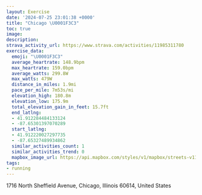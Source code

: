 ```yaml
---
layout: Exercise
date: '2024-07-25 23:01:38 +0000'
title: "Chicago \U0001F3C3"
toc: true
image:
description:
strava_activity_url: https://www.strava.com/activities/11985311780
exercise_data:
  emoji: "\U0001F3C3"
  average_heartrate: 148.9bpm
  max_heartrate: 159.0bpm
  average_watts: 299.8W
  max_watts: 479W
  distance_in_miles: 1.9mi
  pace_per_mile: 7m53s/mi
  elevation_high: 180.8m
  elevation_low: 175.9m
  total_elevation_gain_in_feet: 15.7ft
  end_latlng:
  - 41.912284484133124
  - -87.65301397070289
  start_latlng:
  - 41.912220027297735
  - -87.65327489934862
  similar_activities_count: 1
  similar_activities_trend: 0
  mapbox_image_url: https://api.mapbox.com/styles/v1/mapbox/streets-v11/static/path-5+787af2-1.0(%7Dhy~Fhe_vOcBtBwBrB%7BDlE_AnA_BbCq%40%7C%40p%40w%40tB%7BCFCD%3Fl%40b%40PHr%40GRGt%40o%40jF_Ej%40i%40jA%7B%40dAcAVMj%40c%40n%40_%40zAyA%7C%40i%40VWj%40e%40%5EKVQLOFG%3FIJKRG%5CUvCeCTKF%3FPVLb%40PZPJRGz%40_%40PKbDwCj%40%7B%40TSrBoAbBmAFET%3FZQGJwAdAi%40n%40EBGARU%5EM%5EYf%40UFITe%40%7B%40%5CY%3FSHgBzAyAdAWZc%40%5EU%5C%5D%5CqAx%40w%40l%40q%40VI%40IAKo%40Ui%40GIIASBK%3Fc%40WkAHg%40GOIIUWC),pin-s-s+e5b22e(-87.65541,41.91391),pin-s-f+89ae00(-87.65300000000002,41.91088000000001)/auto/800x800?access_token=pk.eyJ1Ijoiam9zaGJlY2ttYW4iLCJhIjoiY205eWR2aDd1MWZ6djJrbXc4a3M0bWZleiJ9.XiG9OWkNcZk2QzjJbxLB4A
tags:
- running
---
```




1716 North Sheffield Avenue, Chicago, Illinois 60614, United States
